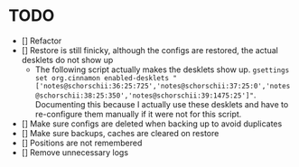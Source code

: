 # TODO

- [] Refactor
- [] Restore is still finicky, although the configs are restored, the actual desklets do not show up
    - The following script actually makes the desklets show up. `gsettings set org.cinnamon enabled-desklets "['notes@schorschii:36:25:725','notes@schorschii:37:25:0','notes@schorschii:38:25:350','notes@schorschii:39:1475:25']"`. Documenting this because I actually use these desklets and have to re-configure them manually if it were not for this script.
- [] Make sure configs are deleted when backing up to avoid duplicates
- [] Make sure backups, caches are cleared on restore
- [] Positions are not remembered
- [] Remove unnecessary logs
